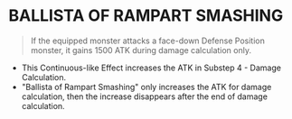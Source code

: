 # BALLISTA OF RAMPART SMASHING

> If the equipped monster attacks a face-down Defense Position monster, it gains 1500 ATK during damage calculation only.

*   This Continuous-like Effect increases the ATK in Substep 4 - Damage Calculation.
*   "Ballista of Rampart Smashing" only increases the ATK for damage calculation, then the increase disappears after the end of damage calculation.
